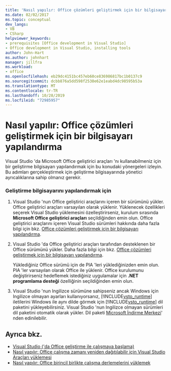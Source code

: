 ```yaml
---
title: 'Nasıl yapılır: Office çözümleri geliştirmek için bir bilgisayarı yapılandırma'
ms.date: 02/02/2017
ms.topic: conceptual
dev_langs:
- VB
- CSharp
helpviewer_keywords:
- prerequisites [Office development in Visual Studio]
- Office development in Visual Studio, installing tools
author: John-Hart
ms.author: johnhart
manager: jillfra
ms.workload:
- office
ms.openlocfilehash: eb29dc4151bc457eb60ce836986817bc1b0137c9
ms.sourcegitcommit: dcbb876a5dd598f2538e62e1eabd4dc98595b53a
ms.translationtype: MT
ms.contentlocale: tr-TR
ms.lasthandoff: 10/28/2019
ms.locfileid: "72985957"
---
```

# <a name="how-to-configure-a-computer-to-develop-office-solutions"></a>Nasıl yapılır: Office çözümleri geliştirmek için bir bilgisayarı yapılandırma
  Visual Studio 'da Microsoft Office geliştirici araçları 'nı kullanabilmeniz için bir geliştirme bilgisayarı yapılandırmak için bu konudaki yönergeleri izleyin. Bu adımları gerçekleştirmek için geliştirme bilgisayarında yönetici ayrıcalıklarına sahip olmanız gerekir.

### <a name="to-configure-the-development-computer"></a>Geliştirme bilgisayarını yapılandırmak için

1. Visual Studio 'nun Office geliştirici araçlarını içeren bir sürümünü yükler. Office geliştirici araçları varsayılan olarak yüklenir. Yüklenecek özellikleri seçerek Visual Studio yüklemesini özelleştirirseniz, kurulum sırasında **Microsoft Office geliştirici araçları** seçildiğinden emin olun. Office geliştirici araçlarını içeren Visual Studio sürümleri hakkında daha fazla bilgi için bkz. [Office çözümleri geliştirmek için bir bilgisayarı yapılandırma](../vsto/configuring-a-computer-to-develop-office-solutions.md).

2. Visual Studio 'da Office geliştirici araçları tarafından desteklenen bir Office sürümünü yükler. Daha fazla bilgi için bkz. [Office çözümleri geliştirmek için bir bilgisayarı yapılandırma](../vsto/configuring-a-computer-to-develop-office-solutions.md).

     Yüklediğiniz Office sürümü için de PIA 'leri yüklediğinizden emin olun. PIA 'ler varsayılan olarak Office ile yüklenir. Office kurulumunu değiştirirseniz hedeflemek istediğiniz uygulamalar için **.NET programlama desteği** özelliğinin seçildiğinden emin olun.

3. Visual Studio 'nun Ingilizce sürümüne sahipseniz ancak Windows için Ingilizce olmayan ayarları kullanıyorsanız, [!INCLUDE[vsto_runtime](../vsto/includes/vsto-runtime-md.md)] iletilerini Windows ile aynı dilde görmek için [!INCLUDE[vsto_runtime](../vsto/includes/vsto-runtime-md.md)] dil paketini yükleyebilirsiniz. Visual Studio 'nun Ingilizce olmayan sürümleri dil paketini otomatik olarak yükler. Dil paketi [Microsoft İndirme Merkezi](https://www.microsoft.com/download/details.aspx?id=54246)' nden edinilebilir.

## <a name="see-also"></a>Ayrıca bkz.

- [Visual Studio &#40;'da Office geliştirme ile çalışmaya başlama&#41;](../vsto/getting-started-office-development-in-visual-studio.md)
- [Nasıl yapılır: Office çalışma zamanı yeniden dağıtılabilir için Visual Studio Araçları yüklemesi](../vsto/how-to-install-the-visual-studio-tools-for-office-runtime-redistributable.md)
- [Nasıl yapılır: Office birincil birlikte çalışma derlemelerini yüklemek](../vsto/how-to-install-office-primary-interop-assemblies.md)
